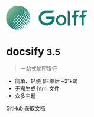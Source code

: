 ![logo](/images/logo.png)

# docsify <small>3.5</small>

>一站式加密银行

- 简单、轻便 (压缩后 ~21kB)
- 无需生成 html 文件
- 众多主题

[GitHub](https://github.com/docsifyjs/docsify/)
[获取文档](#docsify)